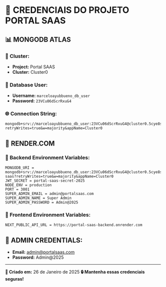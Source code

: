 # 🔐 CREDENCIAIS DO PROJETO PORTAL SAAS

## 📊 MONGODB ATLAS

### 🎯 **Cluster:**
- **Project:** Portal SAAS
- **Cluster:** Cluster0

### 👤 **Database User:**
- **Username:** `marceloayubbueno_db_user`
- **Password:** `23VCu06dScrRxuG4`

### 🌐 **Connection String:**
```
mongodb+srv://marceloayubbueno_db_user:23VCu06dScrRxuG4@cluster0.5cye8se.mongodb.net/?retryWrites=true&w=majority&appName=Cluster0
```

## 🚀 RENDER.COM

### 🔧 **Backend Environment Variables:**
```
MONGODB_URI = mongodb+srv://marceloayubbueno_db_user:23VCu06dScrRxuG4@cluster0.5cye8se.mongodb.net/portal-saas?retryWrites=true&w=majority&appName=Cluster0
JWT_SECRET = portal-saas-secret-2025
NODE_ENV = production
PORT = 3001
SUPER_ADMIN_EMAIL = admin@portalsaas.com
SUPER_ADMIN_NAME = Super Admin
SUPER_ADMIN_PASSWORD = Admin@2025
```

### 🎨 **Frontend Environment Variables:**
```
NEXT_PUBLIC_API_URL = https://portal-saas-backend.onrender.com
```

## 🔑 **ADMIN CREDENTIALS:**
- **Email:** admin@portalsaas.com
- **Password:** Admin@2025

---
**📝 Criado em:** 26 de Janeiro de 2025
**🔒 Mantenha essas credenciais seguras!**

